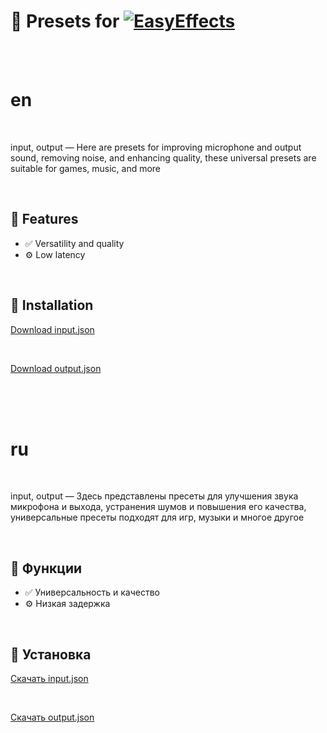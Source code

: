 # 🌟 Presets for [![EasyEffects](https://flathub.org/en/apps/com.github.wwmm.easyeffects)](https://flathub.org/en/apps/com.github.wwmm.easyeffects)


<br><br>


# en

<br>

input, output — Here are presets for improving microphone and output sound, removing noise, and enhancing quality, these universal presets are suitable for games, music, and more

<br>

## 🚀 Features

- ✅ Versatility and quality
- ⚙️ Low latency

<br>

## 🧰 Installation

[Download input.json](https://github.com/cppandpython/easyeffects/blob/main/input.json)

<br>

[Download output.json](https://github.com/cppandpython/easyeffects/blob/main/output.json)



<br><br><br>

 
# ru

<br>

input, output — Здесь представлены пресеты для улучшения звука микрофона и выхода, устранения шумов и повышения его качества, универсальные пресеты подходят для игр, музыки и многое другое

<br>

## 🚀 Функции

- ✅ Универсальность и качество
- ⚙️ Низкая задержка

<br>

## 🧰 Установка

[Скачать input.json](https://github.com/cppandpython/easyeffects/blob/main/input.json)

<br>

[Скачать output.json](https://github.com/cppandpython/easyeffects/blob/main/output.json)
